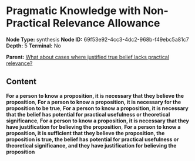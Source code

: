 # Pragmatic Knowledge with Non-Practical Relevance Allowance

**Node Type:** synthesis
**Node ID:** 69f53e92-4cc3-4dc2-968b-f49ebc5a81c7
**Depth:** 5
**Terminal:** No

**Parent:** [What about cases where justified true belief lacks practical relevance?](what-about-cases-where-justified-true-belief-lacks-practical-relevance-antithesis-b74f1d4a-2d22-4fa4-8ecc-178a47c84be9.md)

## Content

**For a person to know a proposition, it is necessary that they believe the proposition**, **For a person to know a proposition, it is necessary for the proposition to be true**, **For a person to know a proposition, it is necessary that the belief has potential for practical usefulness or theoretical significance**, **For a person to know a proposition, it is necessary that they have justification for believing the proposition**, **For a person to know a proposition, it is sufficient that they believe the proposition, the proposition is true, the belief has potential for practical usefulness or theoretical significance, and they have justification for believing the proposition**

